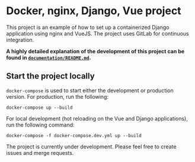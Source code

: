 # Docker, nginx, Django, Vue project

This project is an example of how to set up a containerized Django application using nginx and VueJS. The project uses GitLab for continuous integration. 

**A highly detailed explanation of the development of this project can be found in [`documentation/README.md`](/documentation/README.md).**

## Start the project locally

`docker-compose` is used to start either the development or production version. For production, run the following:

```
docker-compose up --build
```

For local development (hot reloading on the Vue and Django applications), run the following command:

```
docker-compose -f docker-compose.dev.yml up --build
```

The project is currently under development. Please feel free to create issues and merge requests.
